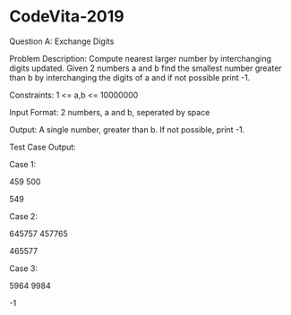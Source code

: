# CodeVita-2019
Question A: Exchange Digits

Problem Description:
Compute nearest larger number by interchanging digits updated.
Given 2 numbers a and b find the smallest number greater than b by interchanging the digits of a and if not possible print -1.

Constraints:
1 <= a,b <= 10000000

Input Format:
2 numbers, a and b, seperated by space

Output:
A single number, greater than b.
If not possible, print -1.

Test Case Output:

Case 1:

459 500

549

Case 2:

645757 457765

465577

Case 3:

5964 9984

-1
